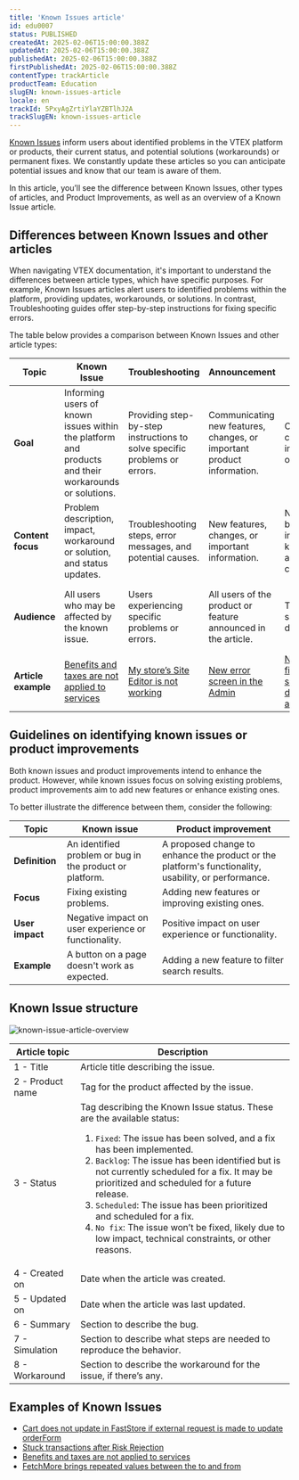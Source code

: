 ```yaml
---
title: 'Known Issues article'
id: edu0007
status: PUBLISHED
createdAt: 2025-02-06T15:00:00.388Z
updatedAt: 2025-02-06T15:00:00.388Z
publishedAt: 2025-02-06T15:00:00.388Z
firstPublishedAt: 2025-02-06T15:00:00.388Z
contentType: trackArticle
productTeam: Education
slugEN: known-issues-article
locale: en
trackId: 5PxyAgZrtiYlaYZBTlhJ2A
trackSlugEN: known-issues-article
---
```


[Known Issues](https://help.vtex.com/known-issues) inform users about identified problems in the VTEX platform or products, their current status, and potential solutions (workarounds) or permanent fixes. We constantly update these articles so you can anticipate potential issues and know that our team is aware of them.

In this article, you’ll see the difference between Known Issues, other types of articles, and Product Improvements, as well as an overview of a Known Issue article.

## Differences between Known Issues and other articles

When navigating VTEX documentation, it's important to understand the differences between article types, which have specific purposes. For example, Known Issues articles alert users to identified problems within the platform, providing updates, workarounds, or solutions. In contrast, Troubleshooting guides offer step-by-step instructions for fixing specific errors.

The table below provides a comparison between Known Issues and other article types:

| **Topic** | **Known Issue** | **Troubleshooting** | **Announcement** | **Release note** | **Tutorial** | **How-to guide** |
| --------- | --------------- | ------------------- | ---------------- | ---------------- | ------------ | ---------------- |
| **Goal** | Informing users of known issues within the platform and products and their workarounds or solutions. | Providing step-by-step instructions to solve specific problems or errors. | Communicating new features, changes, or important product information. | Communicating changes, improvements, or bug fixes. | Teaching users how to perform specific tasks or use a particular tool or feature. | Providing step-by-step instructions on how to accomplish a specific task. |
| **Content focus** | Problem description, impact, workaround or solution, and status updates. | Troubleshooting steps, error messages, and potential causes. | New features, changes, or important information. | New features, bug fixes, improvements, known issues, and breaking changes. | Concepts, step-by-step instructions, and examples. | Specific tasks and procedures. |
| **Audience** | All users who may be affected by the known issue. | Users experiencing specific problems or errors. | All users of the product or feature announced in the article. | Technical users such as developers. | Users who want to learn how to use a specific tool or feature. | Users who need to perform a specific task. |
| **Article example** | [Benefits and taxes are not applied to services](https://help.vtex.com/known-issues/benefits-and-taxes-are-not-applied-to-services--4u12zyfc387daNQamFohA2) | [My store’s Site Editor is not working](https://help.vtex.com/tutorial/my-stores-site-editor-is-not-working--3A6Ois91zEZ8zpKJp1wsP2) | [New error screen in the Admin](https://help.vtex.com/announcements/new-error-screen-in-the-admin--5EJK3khivMrd8SdHTCBhIw) | [New password field for sending secure data in the anti-fraud flow](https://developers.vtex.com/updates/release-notes/2024-11-04-new-password-field-for-sending-secure-data-in-the-anti-fraud-flow) | [Creating synonyms](https://help.vtex.com/tutorial/creating-synonyms--5IfjhvjxNAvJGEWNn0AhOA) | [Starting a new FastStore project](https://developers.vtex.com/docs/guides/faststore/1-onboarding-starting-the-project) |

## Guidelines on identifying known issues or product improvements

Both known issues and product improvements intend to enhance the product. However, while known issues focus on solving existing problems, product improvements aim to add new features or enhance existing ones.

To better illustrate the difference between them, consider the following:

| **Topic** | **Known issue** | **Product improvement** |
| --------- | --------------- | ----------------------- |
| **Definition** | An identified problem or bug in the product or platform. | A proposed change to enhance the product or the platform's functionality, usability, or performance. |
| **Focus** | Fixing existing problems. | Adding new features or improving existing ones. |
| **User impact** | Negative impact on user experience or functionality. | Positive impact on user experience or functionality. |
| **Example** | A button on a page doesn't work as expected. | Adding a new feature to filter search results. |

## Known Issue structure

![known-issue-article-overview](https://vtexhelp.vtexassets.com/assets/docs/src/known-issue-article-overview___e5746db32fe1bc696a82b4e1f4fff087.png)

| **Article topic** | **Description** |
| ----------------- | --------------- |
| 1 - Title | Article title describing the issue. |
| 2 - Product name | Tag for the product affected by the issue. |
| 3 - Status | Tag describing the Known Issue status. These are the available status: <ol><li>`Fixed`: The issue has been solved, and a fix has been implemented.</li><li>`Backlog`: The issue has been identified but is not currently scheduled for a fix. It may be prioritized and scheduled for a future release.</li><li>`Scheduled`: The issue has been prioritized and scheduled for a fix.</li><li>`No fix`: The issue won’t be fixed, likely due to low impact, technical constraints, or other reasons.</li></ol> |
| 4 - Created on | Date when the article was created. |
| 5 - Updated on | Date when the article was last updated. |
| 6 - Summary | Section to describe the bug. |
| 7 - Simulation | Section to describe what steps are needed to reproduce the behavior. |
| 8 - Workaround | Section to describe the workaround for the issue, if there’s any. |

## Examples of Known Issues

- [Cart does not update in FastStore if external request is made to update orderForm](https://help.vtex.com/known-issues/cart-does-not-update-in-faststore-if-external-request-is-made-to-update-orderform--7ef1GxxapbH2XKKf7HBuAM)
- [Stuck transactions after Risk Rejection](https://help.vtex.com/known-issues/stuck-transactions-after-risk-rejection--4LKwXp4P9IEkUh02vNZKiA)
- [Benefits and taxes are not applied to services](https://help.vtex.com/known-issues/benefits-and-taxes-are-not-applied-to-services--4u12zyfc387daNQamFohA2)
- [FetchMore brings repeated values between the to and from](https://help.vtex.com/known-issues/fetchmore-bringing-repeated-values-between-the-to-and-from--1Vx0YekKCDaf8t6hocU1iv)